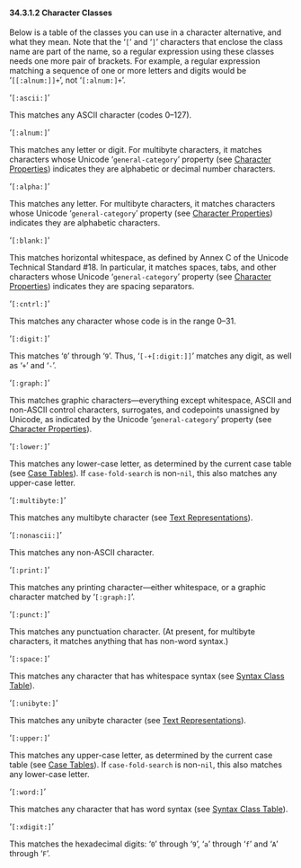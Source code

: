 

#### 34.3.1.2 Character Classes

Below is a table of the classes you can use in a character alternative, and what they mean. Note that the ‘`[`’ and ‘`]`’ characters that enclose the class name are part of the name, so a regular expression using these classes needs one more pair of brackets. For example, a regular expression matching a sequence of one or more letters and digits would be ‘`[[:alnum:]]+`’, not ‘`[:alnum:]+`’.

‘`[:ascii:]`’

This matches any ASCII character (codes 0–127).

‘`[:alnum:]`’

This matches any letter or digit. For multibyte characters, it matches characters whose Unicode ‘`general-category`’ property (see [Character Properties](Character-Properties.html)) indicates they are alphabetic or decimal number characters.

‘`[:alpha:]`’

This matches any letter. For multibyte characters, it matches characters whose Unicode ‘`general-category`’ property (see [Character Properties](Character-Properties.html)) indicates they are alphabetic characters.

‘`[:blank:]`’

This matches horizontal whitespace, as defined by Annex C of the Unicode Technical Standard #18. In particular, it matches spaces, tabs, and other characters whose Unicode ‘`general-category`’ property (see [Character Properties](Character-Properties.html)) indicates they are spacing separators.

‘`[:cntrl:]`’

This matches any character whose code is in the range 0–31.

‘`[:digit:]`’

This matches ‘`0`’ through ‘`9`’. Thus, ‘`[-+[:digit:]]`’ matches any digit, as well as ‘`+`’ and ‘`-`’.

‘`[:graph:]`’

This matches graphic characters—everything except whitespace, ASCII and non-ASCII control characters, surrogates, and codepoints unassigned by Unicode, as indicated by the Unicode ‘`general-category`’ property (see [Character Properties](Character-Properties.html)).

‘`[:lower:]`’

This matches any lower-case letter, as determined by the current case table (see [Case Tables](Case-Tables.html)). If `case-fold-search` is non-`nil`, this also matches any upper-case letter.

‘`[:multibyte:]`’

This matches any multibyte character (see [Text Representations](Text-Representations.html)).

‘`[:nonascii:]`’

This matches any non-ASCII character.

‘`[:print:]`’

This matches any printing character—either whitespace, or a graphic character matched by ‘`[:graph:]`’.

‘`[:punct:]`’

This matches any punctuation character. (At present, for multibyte characters, it matches anything that has non-word syntax.)

‘`[:space:]`’

This matches any character that has whitespace syntax (see [Syntax Class Table](Syntax-Class-Table.html)).

‘`[:unibyte:]`’

This matches any unibyte character (see [Text Representations](Text-Representations.html)).

‘`[:upper:]`’

This matches any upper-case letter, as determined by the current case table (see [Case Tables](Case-Tables.html)). If `case-fold-search` is non-`nil`, this also matches any lower-case letter.

‘`[:word:]`’

This matches any character that has word syntax (see [Syntax Class Table](Syntax-Class-Table.html)).

‘`[:xdigit:]`’

This matches the hexadecimal digits: ‘`0`’ through ‘`9`’, ‘`a`’ through ‘`f`’ and ‘`A`’ through ‘`F`’.
